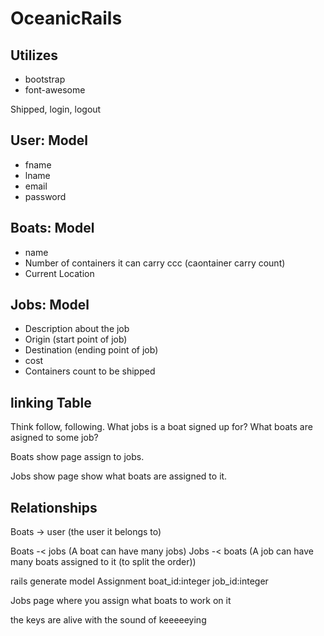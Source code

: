# OceanicRails

## Utilizes

* bootstrap
* font-awesome

Shipped, login, logout

## User: Model
* fname
* lname
* email
* password

## Boats: Model
* name
* Number of containers it can carry ccc (caontainer carry count)
* Current Location

## Jobs: Model
* Description about the job
* Origin (start point of job)
* Destination (ending point of job)
* cost
* Containers count to be shipped

## linking Table
Think follow, following.
What jobs is a boat signed up for?
What boats are asigned to some job?


Boats show page assign to jobs.

Jobs show page show what boats are assigned to it.



## Relationships

Boats -> user (the user it belongs to)

Boats -< jobs (A boat can have many jobs)
Jobs -< boats (A job can have many boats assigned to it (to split the order))

rails generate model Assignment boat_id:integer job_id:integer 

Jobs page where you assign what boats to work on it

the keys are alive with the sound of keeeeeying